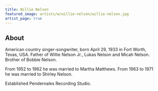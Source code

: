 ```yaml
---
title: Willie Nelson
featured_image: artists/w/willie-nelson/willie-nelson.jpg
artist_page: true
---
```

## About

American country singer-songwriter, born April 29, 1933 in Fort Worth, Texas, USA. Father of Willie Nelson Jr., Lukas Nelson and Micah Nelson. Brother of Bobbie Nelson.

From 1952 to 1962 he was married to Martha Matthews.
From 1963 to 1971 he was married to Shirley Nelson.

Established Pendernales Recording Studio.

